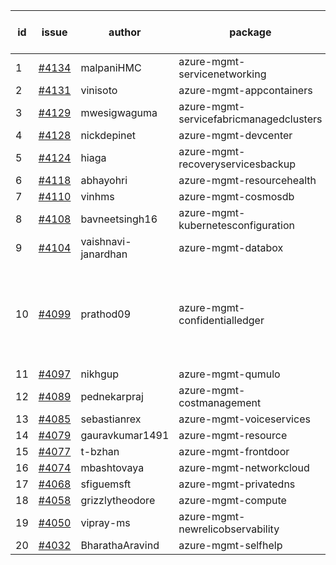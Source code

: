 | id | issue | author | package | assignee | bot advice | created date of issue | target release date | date from target |
| ------ | ------ | ------ | ------ | ------ | ------ | ------ | ------ | :-----: |
| 1 | [#4134](https://github.com/Azure/sdk-release-request/issues/4134) | malpaniHMC | azure-mgmt-servicenetworking | Wzb123456789 |  | 05-05 | 05-26 |  |
| 2 | [#4131](https://github.com/Azure/sdk-release-request/issues/4131) | vinisoto | azure-mgmt-appcontainers | Wzb123456789 |  | 05-05 | 05-26 |  |
| 3 | [#4129](https://github.com/Azure/sdk-release-request/issues/4129) | mwesigwaguma | azure-mgmt-servicefabricmanagedclusters | Wzb123456789 |  | 05-04 | 05-26 |  |
| 4 | [#4128](https://github.com/Azure/sdk-release-request/issues/4128) | nickdepinet | azure-mgmt-devcenter | Wzb123456789 | FirstGA | 05-04 | 05-26 |  |
| 5 | [#4124](https://github.com/Azure/sdk-release-request/issues/4124) | hiaga | azure-mgmt-recoveryservicesbackup | Wzb123456789 | ForCLI | 05-02 | 05-12 |  |
| 6 | [#4118](https://github.com/Azure/sdk-release-request/issues/4118) | abhayohri | azure-mgmt-resourcehealth | Wzb123456789 |  | 05-01 | 05-26 |  |
| 7 | [#4110](https://github.com/Azure/sdk-release-request/issues/4110) | vinhms | azure-mgmt-cosmosdb | Wzb123456789 | ForCLI | 04-28 | 05-26 |  |
| 8 | [#4108](https://github.com/Azure/sdk-release-request/issues/4108) | bavneetsingh16 | azure-mgmt-kubernetesconfiguration | Wzb123456789 |  | 04-28 | 05-26 |  |
| 9 | [#4104](https://github.com/Azure/sdk-release-request/issues/4104) | vaishnavi-janardhan | azure-mgmt-databox | Wzb123456789 |  | 04-27 | 05-26 |  |
| 10 | [#4099](https://github.com/Azure/sdk-release-request/issues/4099) | prathod09 | azure-mgmt-confidentialledger | Wzb123456789 | new version is 0.0.0, please check base branch! | 04-26 | 05-26 |  |
| 11 | [#4097](https://github.com/Azure/sdk-release-request/issues/4097) | nikhgup | azure-mgmt-qumulo | Wzb123456789 | FirstGA | 04-26 | 05-26 |  |
| 12 | [#4089](https://github.com/Azure/sdk-release-request/issues/4089) | pednekarpraj | azure-mgmt-costmanagement | Wzb123456789 |  | 04-25 | 05-26 |  |
| 13 | [#4085](https://github.com/Azure/sdk-release-request/issues/4085) | sebastianrex | azure-mgmt-voiceservices | Wzb123456789 | FirstGA | 04-25 | 05-26 |  |
| 14 | [#4079](https://github.com/Azure/sdk-release-request/issues/4079) | gauravkumar1491 | azure-mgmt-resource | Wzb123456789 |  | 04-24 | 05-26 |  |
| 15 | [#4077](https://github.com/Azure/sdk-release-request/issues/4077) | t-bzhan | azure-mgmt-frontdoor | Wzb123456789 |  | 04-23 | 05-26 |  |
| 16 | [#4074](https://github.com/Azure/sdk-release-request/issues/4074) | mbashtovaya | azure-mgmt-networkcloud | Wzb123456789 |  | 04-21 | 05-26 |  |
| 17 | [#4068](https://github.com/Azure/sdk-release-request/issues/4068) | sfiguemsft | azure-mgmt-privatedns | Wzb123456789 |  | 04-20 | 05-26 |  |
| 18 | [#4058](https://github.com/Azure/sdk-release-request/issues/4058) | grizzlytheodore | azure-mgmt-compute | Wzb123456789 |  | 04-18 | 05-26 |  |
| 19 | [#4050](https://github.com/Azure/sdk-release-request/issues/4050) | vipray-ms | azure-mgmt-newrelicobservability | Wzb123456789 | FirstGA | 04-17 | 05-26 |  |
| 20 | [#4032](https://github.com/Azure/sdk-release-request/issues/4032) | BharathaAravind | azure-mgmt-selfhelp | Wzb123456789 | HoldOn | 04-12 | 05-26 |  |
